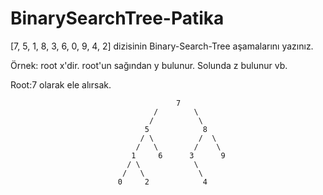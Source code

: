 # BinarySearchTree-Patika

[7, 5, 1, 8, 3, 6, 0, 9, 4, 2] dizisinin Binary-Search-Tree aşamalarını yazınız.

Örnek: root x'dir. root'un sağından y bulunur. Solunda z bulunur vb.

Root:7 olarak ele alırsak.

                                        
                                         7
                                    /        \
                                   /          \
                                  5            8
                                 / \          /  \
                                /   \        /    \
                               1     6      3      9
                              / \            \
                             /   \            \
                            0     2            4
